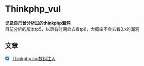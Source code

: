 # Thinkphp_vul
**记录自己曾分析过的thinkphp漏洞**
</br>
目前分析的版本tp5，以后有时间会去看tp6，大概率不会去看3.x的漏洞
</br>

## 文章
- [x] [Thinkphp inc数组注入](https://github.com/Panaceasec/Thinkphp_vul/blob/main/Thinkphp%20inc%E6%95%B0%E7%BB%84%E6%B3%A8%E5%85%A5.md)

